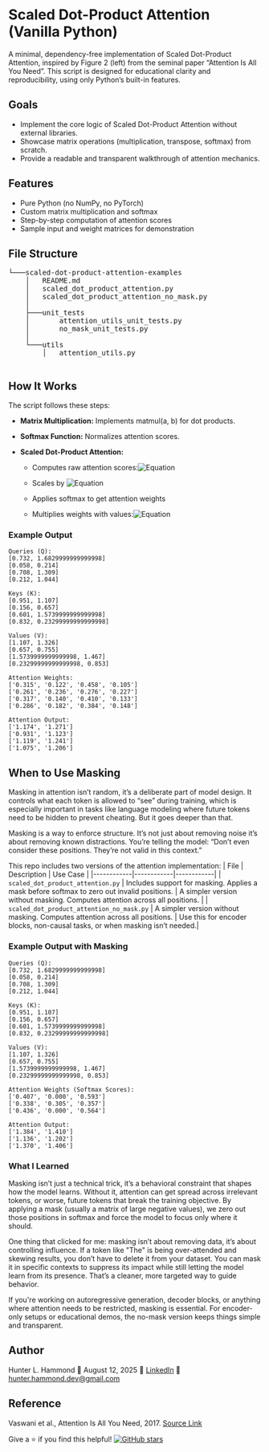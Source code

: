 # Scaled Dot-Product Attention (Vanilla Python)

A minimal, dependency-free implementation of Scaled Dot-Product Attention, inspired by Figure 2 (left) from the seminal paper “Attention Is All You Need”. This script is designed for educational clarity and reproducibility, using only Python’s built-in features.

## Goals
- Implement the core logic of Scaled Dot-Product Attention without external libraries.
- Showcase matrix operations (multiplication, transpose, softmax) from scratch.
- Provide a readable and transparent walkthrough of attention mechanics.

## Features
- Pure Python (no NumPy, no PyTorch)
- Custom matrix multiplication and softmax
- Step-by-step computation of attention scores
- Sample input and weight matrices for demonstration

## File Structure
<pre>
└───scaled-dot-product-attention-examples
    │   README.md
    │   scaled_dot_product_attention.py
    │   scaled_dot_product_attention_no_mask.py
    │
    ├───unit_tests
    │       attention_utils_unit_tests.py
    │       no_mask_unit_tests.py
    │
    └───utils
        │   attention_utils.py
 </pre>

## How It Works
The script follows these steps:

- **Matrix Multiplication:** Implements matmul(a, b) for dot products.

 - **Softmax Function:** Normalizes attention scores.

 - **Scaled Dot-Product Attention:**

   - Computes raw attention scores:![Equation](https://latex.codecogs.com/svg.image?&space;Q\cdot&space;K^{T})

   - Scales by ![Equation](https://latex.codecogs.com/svg.image?\sqrt{d_{k}})

   - Applies softmax to get attention weights

   - Multiplies weights with values:![Equation](https://latex.codecogs.com/svg.image?softmax\left(QK^{T}/\sqrt{d_{k}}\right)\cdot&space;V)

### Example Output
```
Queries (Q):
[0.732, 1.6829999999999998]
[0.058, 0.214]
[0.708, 1.309]
[0.212, 1.044]

Keys (K):
[0.951, 1.107]
[0.156, 0.657]
[0.601, 1.5739999999999998]
[0.832, 0.23299999999999998]

Values (V):
[1.107, 1.326]
[0.657, 0.755]
[1.5739999999999998, 1.467]
[0.23299999999999998, 0.853]

Attention Weights:
['0.315', '0.122', '0.458', '0.105']
['0.261', '0.236', '0.276', '0.227']
['0.317', '0.140', '0.410', '0.133']
['0.286', '0.182', '0.384', '0.148']

Attention Output:
['1.174', '1.271']
['0.931', '1.123']
['1.119', '1.241']
['1.075', '1.206']
```

## When to Use Masking
Masking in attention isn’t random, it’s a deliberate part of model design. It controls what each token is allowed to “see” during training, which is especially important in tasks like language modeling where future tokens need to be hidden to prevent cheating. But it goes deeper than that.

Masking is a way to enforce structure. It’s not just about removing noise it’s about removing known distractions. You’re telling the model: “Don’t even consider these positions. They’re not valid in this context.”

This repo includes two versions of the attention implementation:
| File   | Description   | Use Case   |
|------------|------------|------------|
| ```scaled_dot_product_attention.py``` | Includes support for masking. Applies a mask before softmax to zero out invalid positions. | A simpler version without masking. Computes attention across all positions. |
| ```scaled_dot_product_attention_no_mask.py``` | A simpler version without masking. Computes attention across all positions. | Use this for encoder blocks, non-causal tasks, or when masking isn’t needed.|

### Example Output with Masking
```
Queries (Q):
[0.732, 1.6829999999999998]
[0.058, 0.214]
[0.708, 1.309]
[0.212, 1.044]

Keys (K):
[0.951, 1.107]
[0.156, 0.657]
[0.601, 1.5739999999999998]
[0.832, 0.23299999999999998]

Values (V):
[1.107, 1.326]
[0.657, 0.755]
[1.5739999999999998, 1.467]
[0.23299999999999998, 0.853]

Attention Weights (Softmax Scores):
['0.407', '0.000', '0.593']
['0.338', '0.305', '0.357']
['0.436', '0.000', '0.564']

Attention Output:
['1.384', '1.410']
['1.136', '1.202']
['1.370', '1.406']
```

### What I Learned
Masking isn’t just a technical trick, it’s a behavioral constraint that shapes how the model learns. Without it, attention can get spread across irrelevant tokens, or worse, future tokens that break the training objective. By applying a mask (usually a matrix of large negative values), we zero out those positions in softmax and force the model to focus only where it should.

One thing that clicked for me: masking isn’t about removing data, it’s about controlling influence. If a token like "The" is being over-attended and skewing results, you don’t have to delete it from your dataset. You can mask it in specific contexts to suppress its impact while still letting the model learn from its presence. That’s a cleaner, more targeted way to guide behavior.

If you're working on autoregressive generation, decoder blocks, or anything where attention needs to be restricted, masking is essential. For encoder-only setups or educational demos, the no-mask version keeps things simple and transparent.

## Author
Hunter L. Hammond 📅 August 12, 2025 🔗 [LinkedIn](https://www.linkedin.com/in/hunter-hammond-a4399919a/) 📧 [hunter.hammond.dev@gmail.com](mailto:hunter.hammond.dev@gmail.com)

## Reference
Vaswani et al., Attention Is All You Need, 2017. [Source Link](https://arxiv.org/abs/1706.03762)

Give a ⭐ if you find this helpful!
[![GitHub stars](https://img.shields.io/github/stars/hunterhammond-dev/attention-mechanisms-in-transformers.svg?style=social)](https://github.com/hunterhammond-dev/attention-mechanisms-in-transformers)

